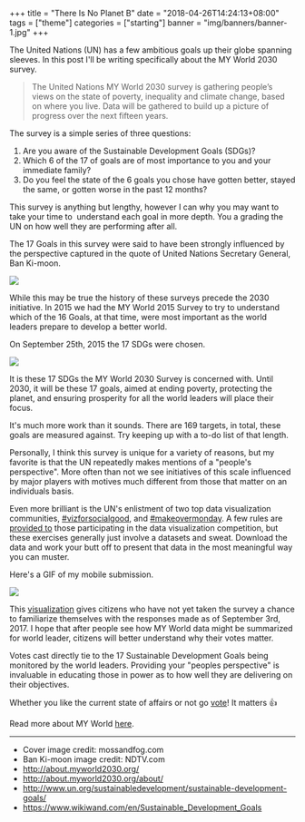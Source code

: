 +++
title = "There Is No Planet B"
date = "2018-04-26T14:24:13+08:00"
tags = ["theme"]
categories = ["starting"]
banner = "img/banners/banner-1.jpg"
+++

The United Nations (UN) has a few ambitious goals up their globe spanning sleeves. In this post I'll be writing specifically about the MY World 2030 survey.

> The United Nations MY World 2030 survey is gathering people’s views on the state of poverty, inequality and climate change, based on where you live. Data will be gathered to build up a picture of progress over the next fifteen years.

The survey is a simple series of three questions:

1. Are you aware of the Sustainable Development Goals (SDGs)?
2. Which 6 of the 17 of goals are of most importance to you and your immediate family?
3. Do you feel the state of the 6 goals you chose have gotten better, stayed the same, or gotten worse in the past 12 months?

This survey is anything but lengthy, however I can why you may want to take your time to  understand each goal in more depth. You a grading the UN on how well they are performing after all.

The 17 Goals in this survey were said to have been strongly influenced by the perspective captured in the quote of United Nations Secretary General, Ban Ki-moon.

![](/img/post-7/pm.png)

While this may be true the history of these surveys precede the 2030 initiative. In 2015 we had the MY World 2015 Survey to try to understand which of the 16 Goals, at that time, were most important as the world leaders prepare to develop a better world.

On September 25th, 2015 the 17 SDGs were chosen.

![](/img/post-7/sdg.png)

It is these 17 SDGs the MY World 2030 Survey is concerned with. Until 2030, it will be these 17 goals, aimed at ending poverty, protecting the planet, and ensuring prosperity for all the world leaders will place their focus.

It's much more work than it sounds. There are 169 targets, in total, these goals are measured against. Try keeping up with a to-do list of that length.

Personally, I think this survey is unique for a variety of reasons, but my favorite is that the UN repeatedly makes mentions of a "people's perspective". More often than not we see initiatives of this scale influenced by major players with motives much different from those that matter on an individuals basis.

Even more brilliant is the UN's enlistment of two top data visualization communities, [#vizforsocialgood](https://twitter.com/search?q=%23VizForSocialGood&src=tyah), and [#makeovermonday](https://twitter.com/search?q=%23makeovermonday&src=typd). A few rules are [provided to](http://www.makeovermonday.co.uk/un-sdg/) those participating in the data visualization competition, but these exercises generally just involve a datasets and sweat. Download the data and work your butt off to present that data in the most meaningful way you can muster.

Here's a GIF of my mobile submission.

![](/img/post-7/sdg.gif)

This [visualization](https://public.tableau.com/views/workspace/MMWeek36?:embed=y&:display_count=yes) gives citizens who have not yet taken the survey a chance to familiarize themselves with the responses made as of September 3rd, 2017. I hope that after people see how MY World data might be summarized for world leader, citizens will better understand why their votes matter.

Votes cast directly tie to the 17 Sustainable Development Goals being monitored by the world leaders. Providing your "peoples perspective" is invaluable in educating those in power as to how well they are delivering on their objectives.

Whether you like the current state of affairs or not go [vote](https://myworld2030.org)! It matters 👍

Read more about MY World [here](http://about.myworld2030.org/).

---

* Cover image credit: mossandfog.com
* Ban Ki-moon image credit: NDTV.com
* http://about.myworld2030.org/
* http://about.myworld2030.org/about/
* http://www.un.org/sustainabledevelopment/sustainable-development-goals/
* https://www.wikiwand.com/en/Sustainable_Development_Goals